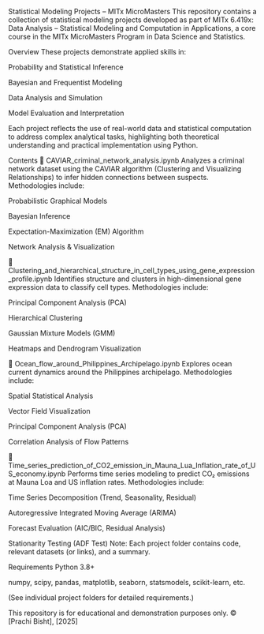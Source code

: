 Statistical Modeling Projects – MITx MicroMasters
This repository contains a collection of statistical modeling projects developed as part of MITx 6.419x: Data Analysis – Statistical Modeling and Computation in Applications, a core course in the MITx MicroMasters Program in Data Science and Statistics.

Overview
These projects demonstrate applied skills in:

Probability and Statistical Inference

Bayesian and Frequentist Modeling

Data Analysis and Simulation

Model Evaluation and Interpretation

Each project reflects the use of real-world data and statistical computation to address complex analytical tasks, highlighting both theoretical understanding and practical implementation using Python.

Contents
📁 CAVIAR_criminal_network_analysis.ipynb
Analyzes a criminal network dataset using the CAVIAR algorithm (Clustering and Visualizing Relationships) to infer hidden connections between suspects. Methodologies include:

Probabilistic Graphical Models

Bayesian Inference

Expectation-Maximization (EM) Algorithm

Network Analysis & Visualization

📁 Clustering_and_hierarchical_structure_in_cell_types_using_gene_expression_profile.ipynb
Identifies structure and clusters in high-dimensional gene expression data to classify cell types. Methodologies include:

Principal Component Analysis (PCA)

Hierarchical Clustering

Gaussian Mixture Models (GMM)

Heatmaps and Dendrogram Visualization

📁 Ocean_flow_around_Philippines_Archipelago.ipynb
Explores ocean current dynamics around the Philippines archipelago. Methodologies include:

Spatial Statistical Analysis

Vector Field Visualization

Principal Component Analysis (PCA)

Correlation Analysis of Flow Patterns

📁 Time_series_prediction_of_CO2_emission_in_Mauna_Lua_Inflation_rate_of_US_economy.ipynb
Performs time series modeling to predict CO₂ emissions at Mauna Loa and US inflation rates. Methodologies include:

Time Series Decomposition (Trend, Seasonality, Residual)

Autoregressive Integrated Moving Average (ARIMA)

Forecast Evaluation (AIC/BIC, Residual Analysis)

Stationarity Testing (ADF Test)
Note: Each project folder contains code, relevant datasets (or links), and a summary.

Requirements
Python 3.8+

numpy, scipy, pandas, matplotlib, seaborn, statsmodels, scikit-learn, etc.

(See individual project folders for detailed requirements.)

This repository is for educational and demonstration purposes only. © [Prachi Bisht], [2025]